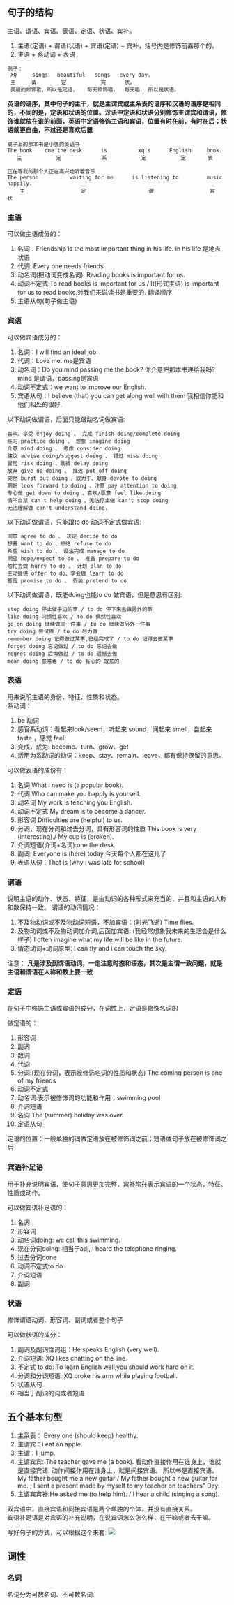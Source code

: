 ## 句子的结构
主语、谓语、宾语、表语、定语、状语、宾补。  
1. 主语(定语) + 谓语(状语) + 宾语(定语) + 宾补，括号内是修饰前面那个的。
2. 主语 + 系动词 + 表语

```
例子：
 XQ     sings   beautiful   songs   every day.
 主     谓        定           宾      状。
 美丽的修饰歌，所以是定语，   每天修饰唱，  每天唱， 所以是状语。
```

**英语的语序，其中句子的主干，就是主谓宾或主系表的语序和汉语的语序是相同的，不同的是，定语和状语的位置。汉语中定语和状语分别修饰主谓宾和谓语，修饰谁就放在谁的前面，英语中定语修饰主语和宾语，位置有时在前，有时在后；状语就更自由，不过还是喜欢后置**
```
桌子上的那本书是小强的英语书  
The book    one the desk      is          xq's      English     book.
   主           定             系           定           定       表    

正在等我的那个人正在高兴地听着音乐  
The person          waiting for me      is listening to         music       happily.
    主                  定                    谓                  宾           状 
```

### 主语
可以做主语成分的：
1. 名词：Friendship is the most important thing in his life. in his life 是地点状语
2. 代词: Every one needs friends.
3. 动名词(把动词变成名词): Reading books is important for us.
4. 动词不定式:To read books is important for us./ It(形式主语) is important for us to read books.对我们来说读书是重要的. 翻译顺序
5. 主语从句(句子做主语)

### 宾语
可以做宾语成分的：
1. 名词：I will find an ideal job.
2. 代词：Love me. me是宾语
3. 动名词：Do you mind passing me the book? 你介意把那本书递给我吗? mind 是谓语，passing是宾语
4. 动词不定式：we want to improve our English.
5. 宾语从句：I believe (that) you can get along well with them 我相信你能和他们相处的很好.  


以下动词做谓语，后面只能跟动名词做宾语:  
```
喜欢、享受 enjoy doing 、 完成 finish doing/complete doing  
练习 practice doing 、 想象 imagine doing  
介意 mind doing 、 考虑 consider doing  
建议 advise doing/suggest doing 、 错过 miss doing 
冒险 risk doing 、耽搁 delay doing
放弃 give up doing 、 推迟 put off doing  
突然 burst out doing 、致力于、献身 devote to doing
期盼 look forward to doing 、注意 pay attention to doing
专心做 get down to doing 、喜欢/愿意 feel like doing
情不自禁 can't help doing 、无法停止做 can't stop doing 
无法理解做 can't understand doing.
```
以下动词做谓语，只能跟to do 动词不定式做宾语:
```
同意 agree to do 、 决定 decide to do
想要 want to do 、拒绝 refuse to do
希望 wish to do 、 设法完成 manage to do
期望 hope/expect to do 、 准备 prepare to do
匆忙去做 hurry to do 、 计划 plan to do
主动提供 offer to do、学会做 learn to do
答应 promise to do 、 假装 pretend to do
```
以下动词做谓语，既能doing也能to do 做宾语，但是意思有区别:
```
stop doing 停止做手边的事 / to do 停下来去做另外的事
like doing 习惯性喜欢 / to do 偶然性喜欢
go on doing 继续做同一件事 / to do 继续做另外一件事
try doing 尝试做 / to do 尽力做
remember doing 记得做过某事,已经完成了 / to do 记得去做某事
forget doing 忘记做过 / to do 忘记去做
regret doing 后悔做过 / to do 遗憾去做
mean doing 意味着 / to do 有心的 故意的
```


### 表语
用来说明主语的身份、特征、性质和状态。  
系动词：
1. be 动词
2. 感官系动词：看起来look/seem，听起来 sound，闻起来 smell，尝起来 taste ，感觉 feel
3. 变成，成为: become、turn、grow、get
4. 活用为系动词的动词：keep、stay、remain、leave，都有保持保留的意思。 

可以做表语的成份有：
1. 名词 What i need is (a popular book).
2. 代词 Who can make you happly is yourself.
3. 动名词 My work is teaching you English.
4. 动词不定式 My dream is to become a dancer.
5. 形容词 Difficulties are (helpful) to us.
6. 分词，现在分词和过去分词，具有形容词的性质 This book is very (interesting)./ My cup is (broken).
7. 介词短语(介词+名词):one the desk.  
8. 副词: Everyone is (here) today 今天每个人都在这儿了
9. 表语从句：That is (why i was late for school)


### 谓语
说明主语的动作、状态、特征，是由动词的各种形式来充当的，并且和主语的人称和数保持一致。
谓语的动词情况：
1. 不及物动词或不及物动词短语，不加宾语：(时光飞逝) Time flies. 
2. 及物动词或不及物动词加介词,后面加宾语: (我经常想象我未来的生活会是什么样子) I often imagine what my life will be like in the future.
3. 情态动词+动词原型: I can fly and i can touch the sky.

注意： **凡是涉及到谓语动词，一定注意时态和语态，其次是主谓一致问题，就是主语和谓语在人称和数上要一致**

### 定语
在句子中修饰主语或宾语的成分，在词性上，定语是修饰名词的

做定语的：
1. 形容词
2. 副词
3. 数词
4. 代词
5. 分词:(现在分词，表示被修饰名词的性质和状态) The coming person is one of my friends
6. 动词不定式
7. 动名词:表示被修饰词的功能和作用；swimming pool
8. 介词短语
9. 名词 The (summer) holiday was over.
10. 定语从句

定语的位置：一般单独的词做定语放在被修饰词之前；短语或句子放在被修饰词之后

### 宾语补足语
用于补充说明宾语，使句子意思更加完整，宾补均在表示宾语的一个状态，特征、性质或动作。

可以做宾语补足语的：
1. 名词
2. 形容词
3. 动名词doing: we call this swimming.
4. 现在分词doing: 相当于adj, I heard the telephone ringing.
5. 过去分词done
6. 动词不定式to do
7. 介词短语
8. 副词

### 状语
修饰谓语动词、形容词、副词或者整个句子

可以做状语的成分：
1. 副词及副词性词组：He speaks English (very well).
2. 介词短语: XQ likes chatting on the line.
3. 不定式 to do: To learn English well,you should work hard on it.
4. 分词和分词短语: XQ broke his arm while playing football.
5. 状语从句
6. 相当于副词的词或者短语

## 五个基本句型
1. 主系表： Every one (should keep) healthy.
2. 主谓宾：i eat an apple.
3. 主谓：I jump.
4. 主谓宾宾: The teacher gave me (a book).  看动作直接作用在谁身上，谁就是直接宾语. 动作间接作用在谁身上，就是间接宾语。  所以书是直接宾语。
My father bought me a new guitar  / My father bought a new guitar for me. ;  I sent a present made by myself to my teacher on teachers" Day.
5. 主谓宾宾补:He asked me (to help him). / I hear a child (singing a song).

双宾语中，直接宾语和间接宾语是两个单独的个体，并没有直接关系。  
宾语补足语是对宾语的补充说明，在说宾语怎么怎么样，在干嘛或者去干嘛。

写好句子的方式，可以根据这个来套:
![](./images/2.png)  


## 词性
### 名词

名词分为可数名词、不可数名词.